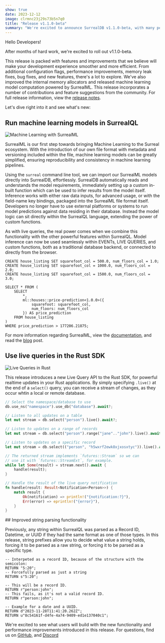 ```yaml
---
show: true
date: 2023-12-12
image: clrmnc23j29s73b5n7q0
title: "Release v1.1.0-beta"
summary: "We're excited to announce SurrealDB v1.1.0-beta, with many performance improvements, bug fixes, and new features, and native machine learning computation, right within the database."
---
```


Hello Developers!

After months of hard work, we're excited to roll out v1.1.0-beta.

This release is packed with features and improvements that we believe will make your development experience smoother and more efficient. From additional configuration flags, performance improvements, memory leak fixes, bug fixes, and new features, there's a lot to explore. We've also improved the internal memory allocators and released machine learning model computation powered by SurrealML. This release incorporates a number of contributions and feature suggestions from the community. For full release information, view the [release notes](/releases#v1-1-0).

Let's dive right into it and see what's new:

## Run machine learning models in SurrealQL

![Machine Learning with SurrealML](clrf0va3j29s73b5n7k0)

SurrealML is our first step towards bringing Machine Learning to the Surreal ecosystem. With the introduction of our own file format with metadata and versioning included within the file, machine learning models can be greatly simplified, ensuring reproducibility and consistency in machine learning pipelines.

Using the `surreal` command line tool, we can import our SurrealML models directly into SurrealDB, effortlessly. SurrealDB automatically reads and understands the model requirements, immediately setting up a custom in-built function which can be used to infer results from the model itself. Inference works with either raw data inputs, for advanced usage, or with the field-name key bindings, packaged into the SurrealML file format itself. Developers no longer have to use external platforms or systems to run model predictions against data residing in their database. Instead the model logic can sit directly within the SurrealQL language, extending the power of custom functions.

As with live queries, the real power comes when we combine this functionality with the other powerful features within SurrealQL. Model inference can now be used seamlessly within EVENTs, LIVE QUERIES, and custom functions, both as a traditional database backend, or connected to directly from the browser.

```surql
CREATE house_listing SET squarefoot_col = 500.0, num_floors_col = 1.0;
CREATE house_listing SET squarefoot_col = 1000.0, num_floors_col = 2.0;
CREATE house_listing SET squarefoot_col = 1500.0, num_floors_col = 3.0;

SELECT * FROM (
	SELECT 
		*, 
		ml::houses::price-prediction<1.0.0>({ 
			squarefoot: squarefoot_col, 
			num_floors: num_floors_col 
		}) AS price_prediction 
	FROM house_listing
)
WHERE price_prediction > 177206.21875;
```

For more information regarding SurrealML, view the [documentation](https://docs.surrealdb.com), and read the [blog](/blog/what-is-surrealml-a-getting-started-guide) post.

## Use live queries in the Rust SDK

![Live Queries in Rust](clrf0va3j29s73b5n7kg)

This release introduces a new Live Query API to the Rust SDK, for powerful realtime updates in your Rust applications. By simply specifying `.live()` at the end of a `select()` query, you can receive a stream of changes, as they occur whtin a local or remote database.

```rust
// Select the namespace/database to use
db.use_ns("namespace").use_db("database").await?;

// Listen to all updates on a table
let mut stream = db.select("person").live().await?;

// Listen to updates on a range of records
let mut stream = db.select("person").range("jane".."john").live().await?;

// Listen to updates on a specific record
let mut stream = db.select(("person", "h5wxrf2ewk8xjxosxtyc")).live().await?;

// The returned stream implements `futures::Stream` so we can
// use it with `futures::StreamExt`, for example.
while let Some(result) = stream.next().await {
	handle(result);
}

// Handle the result of the live query notification
fn handle(result: Result<Notification<Person>>) {
	match result {
		Ok(notification) => println!("{notification:?}"),
		Err(error) => eprintln!("{error}"),
	}
}
```

## Improved string parsing functionality

Previously, any string within SurrealQL was parsed as a Record ID, Datetime, or UUID if they had the same format as one of those types. In this release, string prefixes allow you to decide what value a string holds, forcing it to be parsed as a raw string, or forcing it to be parsed as a specific type.

```surql
-- Interpeted as a record ID, because of the structure with the semicolon:
RETURN "5:20";
-- Forcefully parsed as just a string
RETURN s"5:20";

-- This will be a record ID.
RETURN r"person:john";
-- This fails, as it's not a valid record ID.
RETURN r"person:john";

-- Example for a date and a UUID.
RETURN d"2023-11-28T11:41:20.262Z";
RETURN u"8c54161f-d4fe-4a74-9409-ed1e137040c1";
```

We're excited to see what users will build with the new functionality and performance improvements introduced in this release. For questions, find us on [GitHub](https://github.com/surrealdb), and [Discord](https://discord.gg/surrealdb)

